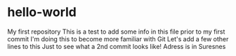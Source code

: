 # hello-world
My first repository 
This is a test to add some info in this file prior to my first commit
I'm doing this to become more familiar with Git
Let's add a few other lines to this
Just to see what a 2nd commit looks like!
Adress is in Suresnes
